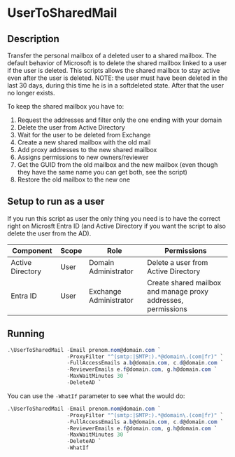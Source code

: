 # UserToSharedMail

## Description

Transfer the personal mailbox of a deleted user to a shared mailbox.
The default behavior of Microsoft is to delete the shared mailbox linked to a user if the user is deleted. This scripts allows the shared mailbox to stay active even after the user is deleted.
NOTE: the user must have been deleted in the last 30 days, during this time he is in a softdeleted state. After that the user no longer exists.

To keep the shared mailbox you have to:

1. Request the addresses and filter only the one ending with your domain
2. Delete the user from Active Directory
3. Wait for the user to be deleted from Exchange
4. Create a new shared mailbox with the old mail
5. Add proxy addresses to the new shared mailbox
6. Assigns permissions to new owners/reviewer
7. Get the GUID from the old mailbox and the new mailbox (even though they have the same name you can get both, see the script)
8. Restore the old mailbox to the new one

## Setup to run as a user

If you run this script as user the only thing you need is to have the correct right on Microsft Entra ID (and Active Directory if you want the script to also delete the user from the AD).

| Component        | Scope | Role                   | Permissions                                                   |
|------------------|-------|------------------------|---------------------------------------------------------------|
| Active Directory | User  | Domain Administrator   | Delete a user from Active Directory                           |
| Entra ID         | User  | Exchange Administrator | Create shared mailbox and manage proxy addresses, permissions |


## Running

```powershell
.\UserToSharedMail -Email prenom.nom@domain.com `
                   -ProxyFilter "^(smtp:|SMTP:).*@domain\.(com|fr)" `
                   -FullAccessEmails a.b@domain.com, c.d@domain.com `
                   -ReviewerEmails e.f@domain.com, g.h@domain.com `
                   -MaxWaitMinutes 30 `
                   -DeleteAD `
```

You can use the `-WhatIf` parameter to see what the would do:

```powershell
.\UserToSharedMail -Email prenom.nom@domain.com `
                   -ProxyFilter "^(smtp:|SMTP:).*@domain\.(com|fr)" `
                   -FullAccessEmails a.b@domain.com, c.d@domain.com `
                   -ReviewerEmails e.f@domain.com, g.h@domain.com `
                   -MaxWaitMinutes 30 `
                   -DeleteAD `
                   -WhatIf
```
